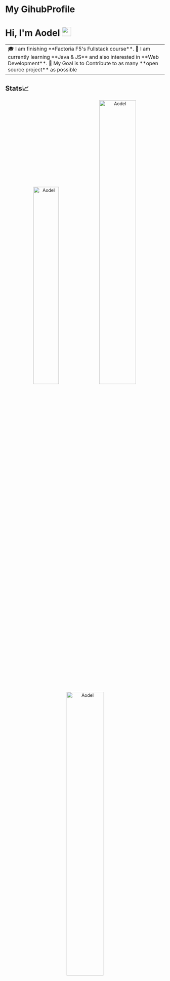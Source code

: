 # My GihubProfile


# Hi, I'm Aodel <img src="https://github.com/TheDudeThatCode/TheDudeThatCode/blob/master/Assets/Hi.gif" width="29px">
<table>
  <tr>
    <td valign="center">
      🎓 I am finishing **Factoria F5's Fullstack course**.
      🌱 I am currently learning **Java & JS** and also interested in **Web Development**.
      🎯 My Goal is to Contribute to as many **open source project** as possible
    
  </tr>
  </table>

## Stats📈
<p align="center">
<img width="40%" src="https://github-readme-stats.vercel.app/api/top-langs?username=Aodel&show_icons=true&theme=dracula&title_color=ff8000&text_color=ffffff&bg_color=6a6a6a&locale=en&layout=compact&hide_border=true" alt="Aodel" /> 
<img width="48%" src="https://github-readme-stats.vercel.app/api?username=Aodel&show_icons=true&theme=dracula&title_color=ff8000&text_color=ffffff&bg_color=6a6a6a&locale=en&hide_border=true" alt="Aodel" />
<img width="48%" src="https://github-readme-streak-stats.herokuapp.com/?user=Aodel&theme=highcontrast&hide_border=true" alt="Aodel" />
</p>
